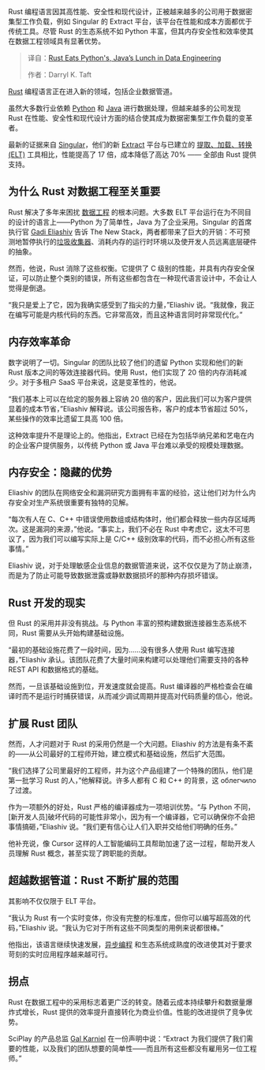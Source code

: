 <!--
title: Rust在数据工程领域完胜Python和Java
cover: https://cdn.thenewstack.io/media/2025/06/4480ff4c-sander-dalhuisen-na6xhnq2od8-unsplash.jpg
summary: Rust 编程语言因其高性能、安全性和现代设计，正被越来越多的公司用于数据密集型工作负载，例如 Singular 的 Extract 平台，该平台在性能和成本方面都优于传统工具。尽管 Rust 的生态系统不如 Python 丰富，但其内存安全性和效率使其在数据工程领域具有显著优势。
-->

Rust 编程语言因其高性能、安全性和现代设计，正被越来越多的公司用于数据密集型工作负载，例如 Singular 的 Extract 平台，该平台在性能和成本方面都优于传统工具。尽管 Rust 的生态系统不如 Python 丰富，但其内存安全性和效率使其在数据工程领域具有显著优势。

> 译自：[Rust Eats Python's, Java’s Lunch in Data Engineering](https://thenewstack.io/rust-eats-pythons-javas-lunch-in-data-engineering/)
> 
> 作者：Darryl K. Taft

[Rust](https://thenewstack.io/rust-programming-language-guide/) 编程语言正在进入新的领域，包括企业数据管道。

虽然大多数行业依赖 [Python](https://thenewstack.io/python/) 和 [Java](https://thenewstack.io/java-at-30-the-genius-behind-the-code-that-changed-tech/) 进行数据处理，但越来越多的公司发现 Rust 在性能、安全性和现代设计方面的结合使其成为数据密集型工作负载的变革者。

最新的证据来自 [Singular](https://www.singular.net/)，他们的新 [Extract](https://www.extract.to/) 平台与已建立的 [提取、加载、转换 (ELT)](https://thenewstack.io/the-future-of-data-integration/) 工具相比，性能提高了 17 倍，成本降低了高达 70% —— 全部由 Rust 提供支持。

## 为什么 Rust 对数据工程至关重要

Rust 解决了多年来困扰 [数据工程](https://thenewstack.io/demystifying-data-engineering/) 的根本问题。大多数 ELT 平台运行在为不同目的设计的语言上——Python 为了简单性，Java 为了企业采用。Singular 的首席执行官 [Gadi Eliashiv](https://www.linkedin.com/in/gadie/) 告诉 The New Stack，两者都带来了巨大的开销：不可预测地暂停执行的[垃圾收集器](https://thenewstack.io/does-garbage-collection-logging-affect-app-performance/)、消耗内存的运行时环境以及使开发人员远离底层硬件的抽象。

然而，他说，Rust 消除了这些权衡。它提供了 C 级别的性能，并具有内存安全保证，可以防止整个类别的错误，所有这些都包含在一种现代语言设计中，不会让人觉得是倒退。

“我只是爱上了它，因为我确实感受到了指尖的力量，”Eliashiv 说。“我就像，我正在编写可能是内核代码的东西。它非常高效，而且这种语言同时非常现代化。”

## 内存效率革命

数字说明了一切。Singular 的团队比较了他们的遗留 Python 实现和他们的新 Rust 版本之间的等效连接器代码。使用 Rust，他们实现了 20 倍的内存消耗减少。对于多租户 SaaS 平台来说，这是变革性的，他说。

“我们基本上可以在给定的服务器上容纳 20 倍的客户，因此我们可以为客户提供显着的成本节省，”Eliashiv 解释说。该公司报告称，客户的成本节省超过 50%，某些操作的效率比遗留工具高 100 倍。

这种效率提升不是理论上的。他指出，Extract 已经在为包括华纳兄弟和艺电在内的企业客户提供服务，以传统 Python 或 Java 平台难以承受的规模处理数据。

## 内存安全：隐藏的优势

Eliashiv 的团队在网络安全和漏洞研究方面拥有丰富的经验，这让他们对为什么内存安全对生产系统很重要有独特的见解。

“每次有人在 C、C++ 中错误使用数组或结构体时，他们都会释放一些内存区域两次。这是漏洞的来源，”他说。“事实上，我们不必在 Rust 中考虑它，这太不可思议了，因为我们可以编写实际上是 C/C++ 级别效率的代码，而不必担心所有这些事情。”

Eliashiv 说，对于处理敏感企业信息的数据管道来说，这不仅仅是为了防止崩溃，而是为了防止可能导致数据泄露或静默数据损坏的那种内存损坏错误。

## Rust 开发的现实

但 Rust 的采用并非没有挑战。与 Python 丰富的预构建数据连接器生态系统不同，Rust 需要从头开始构建基础设施。

“最初的基础设施花费了一段时间，因为……没有很多人使用 Rust 编写连接器，”Eliashiv 承认。该团队花费了大量时间来构建可以处理他们需要支持的各种 REST API 和数据格式的基础。

然而，一旦该基础设施到位，开发速度就会提高。Rust 编译器的严格检查会在编译时而不是运行时捕获错误，从而减少调试周期并提高对代码质量的信心，他说。

## 扩展 Rust 团队

然而，人才问题对于 Rust 的采用仍然是一个大问题。Eliashiv 的方法是有条不紊的——从公司最好的工程师开始，建立模式和基础设施，然后扩大范围。

“我们选择了公司里最好的工程师，并为这个产品组建了一个特殊的团队，他们是第一批学习 Rust 的人，”他解释说。许多人都有 C 和 C++ 的背景，这 облегчило 了过渡。

作为一项额外的好处，Rust 严格的编译器成为一项培训优势。“与 Python 不同，[新开发人员]破坏代码的可能性非常小，因为有一个编译器，它可以确保你不会把事情搞砸，”Eliashiv 说。“我们更有信心让人们入职并交给他们明确的任务。”

他补充说，像 Cursor 这样的人工智能编码工具帮助加速了这一过程，帮助开发人员理解 Rust 概念，甚至实现了跨职能的贡献。

## 超越数据管道：Rust 不断扩展的范围

其影响不仅仅限于 ELT 平台。

“我认为 Rust 有一个实时变体，你没有完整的标准库，但你可以编写超高效的代码，”Eliashiv 说。“我认为它对于所有这些不同类型的用例来说都很棒。”

他指出，该语言继续快速发展，[异步编程](https://thenewstack.io/3-types-of-asynchronous-programming/) 和生态系统成熟度的改进使其对于要求苛刻的实时应用程序越来越可行。

## 拐点

Rust 在数据工程中的采用标志着更广泛的转变。随着云成本持续攀升和数据量爆炸式增长，Rust 提供的效率提升直接转化为商业价值。性能的改进提供了竞争优势。

SciPlay 的产品总监 [Gal Karniel](https://www.linkedin.com/in/gal-karniel-774288134/) 在一份声明中说：“Extract 为我们提供了我们需要的性能，以及我们的团队想要的简单性——而且所有这些都没有雇用另一位工程师。”